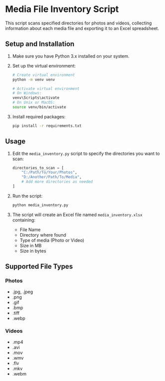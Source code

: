 # Media File Inventory Script

This script scans specified directories for photos and videos, collecting information about each media file and exporting it to an Excel spreadsheet.

## Setup and Installation

1. Make sure you have Python 3.x installed on your system.

2. Set up the virtual environment:
   ```bash
   # Create virtual environment
   python -m venv venv

   # Activate virtual environment
   # On Windows:
   venv\Scripts\activate
   # On Unix or MacOS:
   source venv/bin/activate
   ```

3. Install required packages:
   ```bash
   pip install -r requirements.txt
   ```

## Usage

1. Edit the `media_inventory.py` script to specify the directories you want to scan:
   ```python
   directories_to_scan = [
       "C:/Path/To/Your/Photos",
       "D:/Another/Path/To/Media",
       # Add more directories as needed
   ]
   ```

2. Run the script:
   ```bash
   python media_inventory.py
   ```

3. The script will create an Excel file named `media_inventory.xlsx` containing:
   - File Name
   - Directory where found
   - Type of media (Photo or Video)
   - Size in MB
   - Size in bytes

## Supported File Types

### Photos
- .jpg, .jpeg
- .png
- .gif
- .bmp
- .tiff
- .webp

### Videos
- .mp4
- .avi
- .mov
- .wmv
- .flv
- .mkv
- .webm

